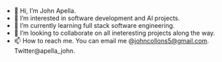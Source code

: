 - 👋 Hi, I’m John Apella.  
- 👀 I’m interested in software development and AI projects. 
- 🌱 I’m currently learning full stack software engineering.
- 💞️ I’m looking to collaborate on all ineteresting projects along the way. 
- 📫 How to reach me. You can email me @johncollons5@gmail.com. Twitter@apella_john. 

<!---
apella1/apella1 is a ✨ special ✨ repository because its `README.md` (this file) appears on your GitHub profile.
You can click the Preview link to take a look at your changes.
--->
